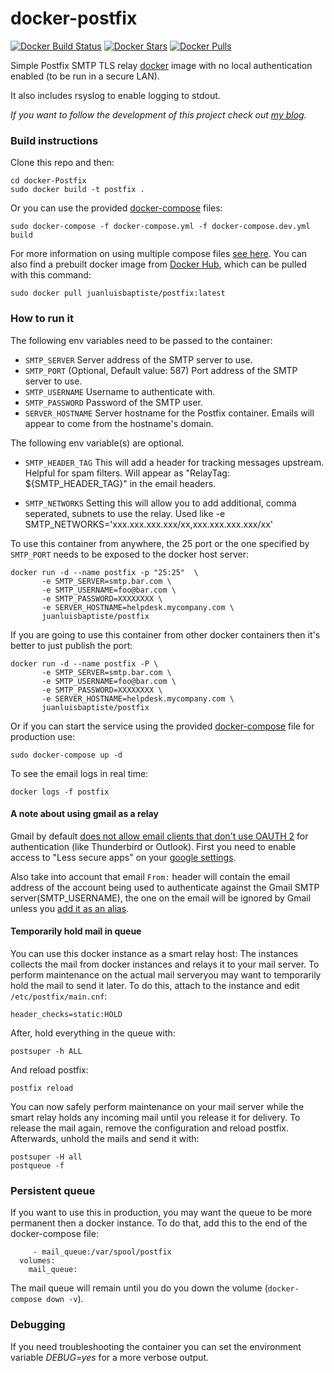 # docker-postfix
[![Docker Build Status](https://img.shields.io/docker/build/juanluisbaptiste/postfix?style=flat-square)](https://hub.docker.com/r/juanluisbaptiste/postfix/build/)
[![Docker Stars](https://img.shields.io/docker/stars/juanluisbaptiste/postfix.svg?style=flat-square)](https://hub.docker.com/r/juanluisbaptiste/postfix/)
[![Docker Pulls](https://img.shields.io/docker/pulls/juanluisbaptiste/postfix.svg?style=flat-square)](https://hub.docker.com/r/juanluisbaptiste/postfix/)

Simple Postfix SMTP TLS relay [docker](http://www.docker.com) image with no local authentication enabled (to be run in a secure LAN).

It also includes rsyslog to enable logging to stdout.

_If you want to follow the development of this project check out [my blog](http://not403.blogspot.com.co/search/label/postfix)._

### Build instructions

Clone this repo and then:

    cd docker-Postfix
    sudo docker build -t postfix .

Or you can use the provided [docker-compose](https://github.com/juanluisbaptiste/docker-postfix/blob/master/docker-compose.dev.yml) files:

    sudo docker-compose -f docker-compose.yml -f docker-compose.dev.yml build

For more information on using multiple compose files [see here](https://docs.docker.com/compose/production/). You can also find a prebuilt docker image from [Docker Hub](https://registry.hub.docker.com/u/juanluisbaptiste/postfix/), which can be pulled with this command:

    sudo docker pull juanluisbaptiste/postfix:latest

### How to run it

The following env variables need to be passed to the container:

* `SMTP_SERVER` Server address of the SMTP server to use.
* `SMTP_PORT` (Optional, Default value: 587) Port address of the SMTP server to use.
* `SMTP_USERNAME` Username to authenticate with.
* `SMTP_PASSWORD` Password of the SMTP user.
* `SERVER_HOSTNAME` Server hostname for the Postfix container. Emails will appear to come from the hostname's domain.

The following env variable(s) are optional.
* `SMTP_HEADER_TAG` This will add a header for tracking messages upstream. Helpful for spam filters. Will appear as "RelayTag: ${SMTP_HEADER_TAG}" in the email headers.

* `SMTP_NETWORKS` Setting this will allow you to add additional, comma seperated, subnets to use the relay. Used like
    -e SMTP_NETWORKS='xxx.xxx.xxx.xxx/xx,xxx.xxx.xxx.xxx/xx'

To use this container from anywhere, the 25 port or the one specified by `SMTP_PORT` needs to be exposed to the docker host server:

    docker run -d --name postfix -p "25:25"  \ 
           -e SMTP_SERVER=smtp.bar.com \
           -e SMTP_USERNAME=foo@bar.com \
           -e SMTP_PASSWORD=XXXXXXXX \
           -e SERVER_HOSTNAME=helpdesk.mycompany.com \
           juanluisbaptiste/postfix
    
If you are going to use this container from other docker containers then it's better to just publish the port:

    docker run -d --name postfix -P \
           -e SMTP_SERVER=smtp.bar.com \
           -e SMTP_USERNAME=foo@bar.com \
           -e SMTP_PASSWORD=XXXXXXXX \
           -e SERVER_HOSTNAME=helpdesk.mycompany.com \           
           juanluisbaptiste/postfix

Or if you can start the service using the provided [docker-compose](https://github.com/juanluisbaptiste/docker-postfix/blob/master/docker-compose.yml) file for production use:

    sudo docker-compose up -d

To see the email logs in real time:

    docker logs -f postfix

#### A note about using gmail as a relay

Gmail by default [does not allow email clients that don't use OAUTH 2](http://googleonlinesecurity.blogspot.co.uk/2014/04/new-security-measures-will-affect-older.html)
for authentication (like Thunderbird or Outlook). First you need to enable access to "Less secure apps" on your
[google settings](https://www.google.com/settings/security/lesssecureapps).

Also take into account that email `From:` header will contain the email address of the account being used to
authenticate against the Gmail SMTP server(SMTP_USERNAME), the one on the email will be ignored by Gmail unless you [add it as an alias](https://support.google.com/mail/answer/22370).

#### Temporarily hold mail in queue

You can use this docker instance as a smart relay host: The instances collects the mail from docker instances and relays it to your mail server. To perform maintenance on the actual mail serveryou may want to temporarily hold the mail to send it later.
To do this, attach to the instance and edit `/etc/postfix/main.cnf`:

```header_checks=static:HOLD```

After, hold everything in the queue with:

```postsuper -h ALL```

And reload postfix:

```postfix reload```

You can now safely perform maintenance on your mail server while the smart relay holds any incoming mail until you release it for delivery.
To release the mail again, remove the configuration and reload postfix. Afterwards, unhold the mails and send it with:

```
postsuper -H all
postqueue -f
```

### Persistent queue

If you want to use this in production, you may want the queue to be more permanent then a docker instance. To do that, add this to the end of the docker-compose file:
```
     - mail_queue:/var/spool/postfix 
  volumes: 
    mail_queue:
``` 
The mail queue will remain until you do you down the volume (`docker-compose down -v`).

### Debugging
If you need troubleshooting the container you can set the environment variable _DEBUG=yes_ for a more verbose output.
